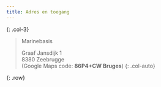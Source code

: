 ```yaml
---
title: Adres en toegang
---
```

<div markdown="1">

<a href="https://goo.gl/maps/E5CTckCsxHPpXpse6" target="_blank"><i class="bi-map-fill sz-5x"></i></a>
{: .col-3}

> Marinebasis
>
> Graaf Jansdijk 1  
> 8380 Zeebrugge  
> (Google Maps code: **86P4+CW Bruges**)
{: .col-auto}

</div>
{: .row}
